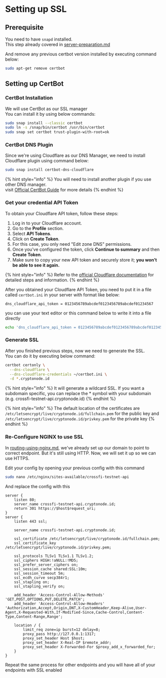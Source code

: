 # Setting up SSL

## Prerequisite

You need to have `snapd` installed.\
This step already covered in [server-preparation.md](server-preparation.md "mention")

And remove any previous certbot version installed by executing command below:

```sh
sudo apt-get remove certbot
```

## Setting up CertBot

### CertBot Installation

We will use CertBot as our SSL manager\
You can install it by using below commands:

```sh
sudo snap install --classic certbot
sudo ln -s /snap/bin/certbot /usr/bin/certbot
sudo snap set certbot trust-plugin-with-root=ok
```

### CertBot DNS Plugin

Since we're using Cloudflare as our DNS Manager, we need to install Cloudflare plugin using command below:

```sh
sudo snap install certbot-dns-cloudflare
```

{% hint style="info" %}
You will need to install another plugin if you use other DNS manager.\
visit [Official CertBot Guide](https://eff-certbot.readthedocs.io/en/latest/using.html#dns-plugins) for more details
{% endhint %}

### Get your credential API Token

To obtain your Cloudflare API token, follow these steps:

1. Log in to your Cloudflare account.
2. Go to the **Profile** section.
3. Select **API Tokens**.
4. Click on **Create Token**.
5. For this case, you only need "Edit zone DNS" permissions.
6. Once you've configured the token, click **Continue to summary** and then **Create Token**.
7. Make sure to copy your new API token and securely store it; **you won’t be able to see it again.**

{% hint style="info" %}
Refer to the [official Cloudflare documentation](https://developers.cloudflare.com/api/tokens/create) for detailed steps and information.
{% endhint %}

After you obtained your Cloudflare API Token, you need to put it in a file called `certbot.ini` in your server with format like below:

```
dns_cloudflare_api_token = 0123456789abcdef0123456789abcdef01234567
```

you can use your text editor or this command below to write it into a file directly

```sh
echo 'dns_cloudflare_api_token = 0123456789abcdef0123456789abcdef01234567' > ~/certbot.ini
```

### Generate SSL

After you finished previous steps, now we need to generate the SSL.\
You can do it by executing below command:

```sh
certbot certonly \
  --dns-cloudflare \
  --dns-cloudflare-credentials ~/certbot.ini \
  -d *.cryptonode.id
```

{% hint style="info" %}
It will generate a wildcard SSL. If you want a subdomain specific, you can replace the \* symbol with your subdomain (e.g. crossfi-testnet-api.cryptonode.id)
{% endhint %}

{% hint style="info" %}
The default location of the certificates are `/etc/letsencrypt/live/cryptonode.id/fullchain.pem` for the public key and `/etc/letsencrypt/live/cryptonode.id/privkey.pem` for the private key
{% endhint %}

### Re-Configure NGINX to use SSL

In [routing-using-nginx.md](routing-using-nginx.md "mention"), we've already set up our domain to point to correct endpoint. But it's still using HTTP. Now, we will set it up so we can use HTTPS.

Edit your config by opening your previous config with this command

```sh
sudo nano /etc/nginx/sites-available/crossfi-testnet-api
```

And replace the config with this

```nginx
server {
    listen 80;
    server_name crossfi-testnet-api.cryptonode.id;
    return 301 https://$host$request_uri;
}
server {
    listen 443 ssl;

    server_name crossfi-testnet-api.cryptonode.id;

    ssl_certificate /etc/letsencrypt/live/cryptonode.id/fullchain.pem;
    ssl_certificate_key /etc/letsencrypt/live/cryptonode.id/privkey.pem;

    ssl_protocols TLSv1 TLSv1.1 TLSv1.2;
    ssl_ciphers HIGH:!aNULL:!MD5;
    ssl_prefer_server_ciphers on;
    ssl_session_cache shared:SSL:10m;
    ssl_session_timeout 5m;
    ssl_ecdh_curve secp384r1;
    ssl_stapling on;
    ssl_stapling_verify on;

    add_header 'Access-Control-Allow-Methods' 'GET,POST,OPTIONS,PUT,DELETE,PATCH';
    add_header 'Access-Control-Allow-Headers' 'Authorization,Accept,Origin,DNT,X-CustomHeader,Keep-Alive,User-Agent,X-Requested-With,If-Modified-Since,Cache-Control,Content-Type,Content-Range,Range';

    location / {
        limit_req zone=ip burst=12 delay=8;
        proxy_pass http://127.0.0.1:1317;
        proxy_set_header Host $host;
        proxy_set_header X-Real-IP $remote_addr;
        proxy_set_header X-Forwarded-For $proxy_add_x_forwarded_for;
    }
}
```

Repeat the same process for other endpoints and you will have all of your endpoints with SSL enabled
